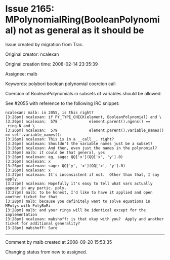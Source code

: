 # Issue 2165: MPolynomialRing(BooleanPolynomial) not as general as it should be

Issue created by migration from Trac.

Original creator: ncalexan

Original creation time: 2008-02-14 23:35:39

Assignee: malb

Keywords: polybori boolean polynomial coercion call

Coercion of BooleanPolynomials in subsets of variables should be allowed.

See #2055 with reference to the following IRC snippet:


```
ncalexan: malb: in 2055, is this right?
[3:26pm] ncalexan: if PY_TYPE_CHECK(element, BooleanPolynomial) and \
[3:26pm] ncalexan:  578              element.parent().ngens() == _ring.N and \
[3:26pm] ncalexan:  579              element.parent().variable_names() == self.variable_names():
[3:26pm] ncalexan: This is in a __call__, right?
[3:26pm] ncalexan: Shouldn't the variable names just be a subset?
[3:26pm] ncalexan: And then, even just the names in the polynomial?
[3:26pm] malb: it could be that general, yes
[3:26pm] ncalexan: eg, sage: QQ['x'](QQ['x', 'y'].0)
[3:26pm] ncalexan: x
[3:26pm] ncalexan: sage: QQ['y', 'x'](QQ['x', 'y'].0)
[3:26pm] ncalexan: x
[3:27pm] ncalexan: It's inconsistent if not.  Other than that, I say apply.
[3:27pm] ncalexan: Hopefully it's easy to tell what vars actually appear in any partic. poly.
[3:27pm] malb: to be honest, I'd like to have it applied and open another ticket for that
[3:28pm] malb: because you definitely want to solve equations in MPolys with PolyBoRi
[3:28pm] malb: and your rings will be identical except for the implementation
[3:28pm] ncalexan: mabshoff: is that okay with you?  Apply and another ticket for additional generality?
[3:28pm] mabshoff: Sure
```



---

Comment by malb created at 2008-09-20 15:53:35

Changing status from new to assigned.
